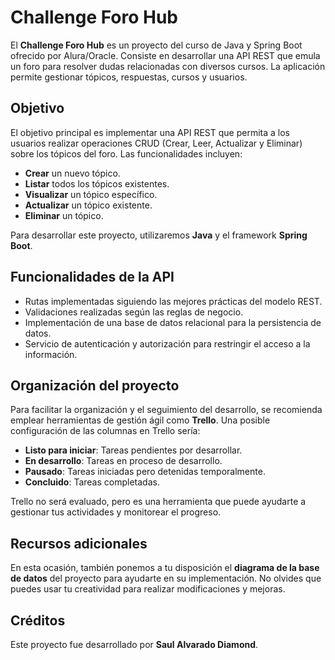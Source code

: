 # Challenge Foro Hub

El **Challenge Foro Hub** es un proyecto del curso de Java y Spring Boot ofrecido por Alura/Oracle. Consiste en desarrollar una API REST que emula un foro para resolver dudas relacionadas con diversos cursos. La aplicación permite gestionar tópicos, respuestas, cursos y usuarios.

## Objetivo

El objetivo principal es implementar una API REST que permita a los usuarios realizar operaciones CRUD (Crear, Leer, Actualizar y Eliminar) sobre los tópicos del foro. Las funcionalidades incluyen:

- **Crear** un nuevo tópico.
- **Listar** todos los tópicos existentes.
- **Visualizar** un tópico específico.
- **Actualizar** un tópico existente.
- **Eliminar** un tópico.

Para desarrollar este proyecto, utilizaremos **Java** y el framework **Spring Boot**.

## Funcionalidades de la API

- Rutas implementadas siguiendo las mejores prácticas del modelo REST.
- Validaciones realizadas según las reglas de negocio.
- Implementación de una base de datos relacional para la persistencia de datos.
- Servicio de autenticación y autorización para restringir el acceso a la información.

## Organización del proyecto

Para facilitar la organización y el seguimiento del desarrollo, se recomienda emplear herramientas de gestión ágil como **Trello**. Una posible configuración de las columnas en Trello sería:

- **Listo para iniciar**: Tareas pendientes por desarrollar.
- **En desarrollo**: Tareas en proceso de desarrollo.
- **Pausado**: Tareas iniciadas pero detenidas temporalmente.
- **Concluido**: Tareas completadas.

Trello no será evaluado, pero es una herramienta que puede ayudarte a gestionar tus actividades y monitorear el progreso.

## Recursos adicionales

En esta ocasión, también ponemos a tu disposición el **diagrama de la base de datos** del proyecto para ayudarte en su implementación. No olvides que puedes usar tu creatividad para realizar modificaciones y mejoras.

## Créditos

Este proyecto fue desarrollado por **Saul Alvarado Diamond**.

